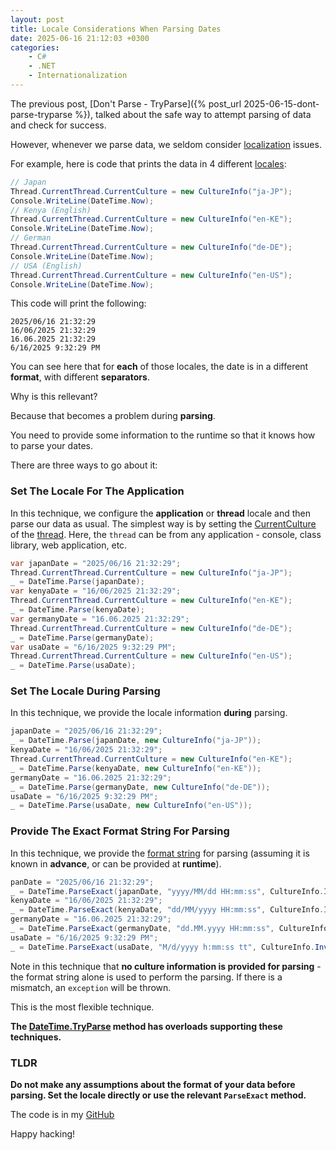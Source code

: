 ```yaml
---
layout: post
title: Locale Considerations When Parsing Dates
date: 2025-06-16 21:12:03 +0300
categories:
    - C#
    - .NET
    - Internationalization
---
```


The previous post, [Don't Parse - TryParse]({% post_url 2025-06-15-dont-parse-tryparse %}), talked about the safe way to attempt parsing of data and check for success.

However, whenever we parse data, we seldom consider [localization](https://en.wikipedia.org/wiki/Language_localisation) issues.

For example, here is code that prints the data in 4 different [locales](https://learn.microsoft.com/en-us/dotnet/core/extensions/localization):

```c#
// Japan
Thread.CurrentThread.CurrentCulture = new CultureInfo("ja-JP");
Console.WriteLine(DateTime.Now);
// Kenya (English)
Thread.CurrentThread.CurrentCulture = new CultureInfo("en-KE");
Console.WriteLine(DateTime.Now);
// German
Thread.CurrentThread.CurrentCulture = new CultureInfo("de-DE");
Console.WriteLine(DateTime.Now);
// USA (English)
Thread.CurrentThread.CurrentCulture = new CultureInfo("en-US");
Console.WriteLine(DateTime.Now);
```

This code will print the following:

```plaintext
2025/06/16 21:32:29
16/06/2025 21:32:29
16.06.2025 21:32:29
6/16/2025 9:32:29 PM
```

You can see here that for **each** of those locales, the date is in a different **format**, with different **separators**.

Why is this rellevant?

Because that becomes a problem during **parsing**.

You need to provide some information to the runtime so that it knows how to parse your dates.

There are three ways to go about it:

### Set The Locale For The Application

In this technique, we configure the **application** or **thread** locale and then parse our data as usual. The simplest way is by setting the [CurrentCulture](https://learn.microsoft.com/en-us/dotnet/fundamentals/runtime-libraries/system-globalization-cultureinfo-currentculture) of the [thread](https://learn.microsoft.com/en-us/dotnet/standard/threading/using-threads-and-threading). Here, the `thread` can be from any application - console, class library, web application, etc.

```c#
var japanDate = "2025/06/16 21:32:29";
Thread.CurrentThread.CurrentCulture = new CultureInfo("ja-JP");
_ = DateTime.Parse(japanDate);
var kenyaDate = "16/06/2025 21:32:29";
Thread.CurrentThread.CurrentCulture = new CultureInfo("en-KE");
_ = DateTime.Parse(kenyaDate);
var germanyDate = "16.06.2025 21:32:29";
Thread.CurrentThread.CurrentCulture = new CultureInfo("de-DE");
_ = DateTime.Parse(germanyDate);
var usaDate = "6/16/2025 9:32:29 PM";
Thread.CurrentThread.CurrentCulture = new CultureInfo("en-US");
_ = DateTime.Parse(usaDate);
```

### Set The Locale During Parsing

In this technique, we provide the locale information **during** parsing.

```c#
japanDate = "2025/06/16 21:32:29";
_ = DateTime.Parse(japanDate, new CultureInfo("ja-JP"));
kenyaDate = "16/06/2025 21:32:29";
Thread.CurrentThread.CurrentCulture = new CultureInfo("en-KE");
_ = DateTime.Parse(kenyaDate, new CultureInfo("en-KE"));
germanyDate = "16.06.2025 21:32:29";
_ = DateTime.Parse(germanyDate, new CultureInfo("de-DE"));
usaDate = "6/16/2025 9:32:29 PM";
_ = DateTime.Parse(usaDate, new CultureInfo("en-US"));
```

### Provide The Exact Format String For Parsing

In this technique, we provide the [format string](https://learn.microsoft.com/en-us/dotnet/standard/base-types/standard-numeric-format-strings) for parsing (assuming it is known in **advance**, or can be provided at **runtime**).

```c#
panDate = "2025/06/16 21:32:29";
_ = DateTime.ParseExact(japanDate, "yyyy/MM/dd HH:mm:ss", CultureInfo.InvariantCulture, DateTimeStyles.None);
kenyaDate = "16/06/2025 21:32:29";
_ = DateTime.ParseExact(kenyaDate, "dd/MM/yyyy HH:mm:ss", CultureInfo.InvariantCulture, DateTimeStyles.None);
germanyDate = "16.06.2025 21:32:29";
_ = DateTime.ParseExact(germanyDate, "dd.MM.yyyy HH:mm:ss", CultureInfo.InvariantCulture, DateTimeStyles.None);
usaDate = "6/16/2025 9:32:29 PM";
_ = DateTime.ParseExact(usaDate, "M/d/yyyy h:mm:ss tt", CultureInfo.InvariantCulture, DateTimeStyles.None);
```

Note in this technique that **no culture information is provided for parsing** - the format string alone is used to perform the parsing. If there is a mismatch, an `exception` will be thrown.

This is the most flexible technique.

**The [DateTime.TryParse](https://learn.microsoft.com/en-us/dotnet/api/system.datetime.tryparse?view=net-9.0) method has overloads supporting these techniques.**

### TLDR

**Do not make any assumptions about the format of your data before parsing. Set the locale directly or use the relevant `ParseExact` method.**

The code is in my [GitHub](https://github.com/conradakunga/BlogCode/tree/master/2025-06-16%20-%20Parsing%20%26%20Locales)

Happy hacking!
